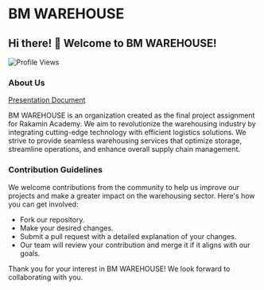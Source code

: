 # BM WAREHOUSE

## Hi there! 👋 Welcome to BM WAREHOUSE!

![Profile Views](https://komarev.com/ghpvc/?username=bm-warehouse&color=brightgreen)

### About Us
[Presentation Document](https://drive.google.com/file/d/1NWRMXJK1TfNbvt5soX0x1ubAgcx5oFn5/view)

BM WAREHOUSE is an organization created as the final project assignment for Rakamin Academy. We aim to revolutionize the warehousing industry by integrating cutting-edge technology with efficient logistics solutions. We strive to provide seamless warehousing services that optimize storage, streamline operations, and enhance overall supply chain management.

### Contribution Guidelines

We welcome contributions from the community to help us improve our projects and make a greater impact on the warehousing sector. Here's how you can get involved:

- Fork our repository.
- Make your desired changes.
- Submit a pull request with a detailed explanation of your changes.
- Our team will review your contribution and merge it if it aligns with our goals.

Thank you for your interest in BM WAREHOUSE! We look forward to collaborating with you.

